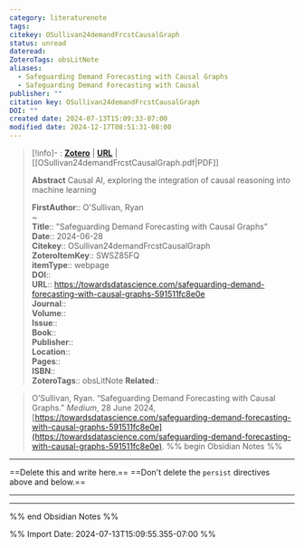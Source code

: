 ```yaml
---
category: literaturenote
tags: 
citekey: OSullivan24demandFrcstCausalGraph
status: unread
dateread: 
ZoteroTags: obsLitNote
aliases:
  - Safeguarding Demand Forecasting with Causal Graphs
  - Safeguarding Demand Forecasting with Causal
publisher: ""
citation key: OSullivan24demandFrcstCausalGraph
DOI: ""
created date: 2024-07-13T15:09:33-07:00
modified date: 2024-12-17T08:51:31-08:00
---
```


> [!info]- : [**Zotero**](zotero://select/library/items/SWSZ85FQ)   | [**URL**](https://towardsdatascience.com/safeguarding-demand-forecasting-with-causal-graphs-591511fc8e0e) | [[OSullivan24demandFrcstCausalGraph.pdf|PDF]]
>
> 
> **Abstract**
> Causal AI, exploring the integration of causal reasoning into machine learning
> 
> 
> **FirstAuthor**:: O'Sullivan, Ryan  
~    
> **Title**:: "Safeguarding Demand Forecasting with Causal Graphs"  
> **Date**:: 2024-06-28  
> **Citekey**:: OSullivan24demandFrcstCausalGraph  
> **ZoteroItemKey**:: SWSZ85FQ  
> **itemType**:: webpage  
> **DOI**::   
> **URL**:: https://towardsdatascience.com/safeguarding-demand-forecasting-with-causal-graphs-591511fc8e0e  
> **Journal**::   
> **Volume**::   
> **Issue**::   
> **Book**::   
> **Publisher**::   
> **Location**::    
> **Pages**::   
> **ISBN**::   
> **ZoteroTags**:: obsLitNote
> **Related**:: 

> O’Sullivan, Ryan. “Safeguarding Demand Forecasting with Causal Graphs.” _Medium_, 28 June 2024, [https://towardsdatascience.com/safeguarding-demand-forecasting-with-causal-graphs-591511fc8e0e](https://towardsdatascience.com/safeguarding-demand-forecasting-with-causal-graphs-591511fc8e0e).
%% begin Obsidian Notes %%
___
==Delete this and write here.==
==Don't delete the `persist` directives above and below.==
___
___
%% end Obsidian Notes %%



%% Import Date: 2024-07-13T15:09:55.355-07:00 %%
